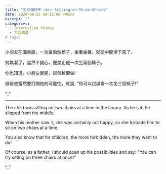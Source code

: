 ```yaml
---
title: "坐三個椅子 <br> Sitting-on-Three-Chairs"
date: 2024-08-25 00:11:00 +0800
excerpt: ""
categories:
  - Interesting things
  - 生活趣事
# tags:
---
```


小朋友在圖書館，一次坐兩個椅子，坐著坐著，就從中間滑下來了。

媽媽看了，當然不開心，便禁止他一次坐兩個椅子。

你也知道，小朋友就是，越禁越要做!

做爸爸當然要打開他的可能性，就說: "你可以試試看一次坐三個椅子!"

^_^

---

The child was sitting on two chairs at a time in the library. As he sat, he slipped from the middle.

When his mother saw it, she was certainly not happy, so she forbade him to sit on two chairs at a time.

You also know that for children, the more forbidden, the more they want to do!

Of course, as a father, I should open up his possibilities and say: "You can try sitting on three chairs at once!"

^_^

<!--
FB: 


-->
